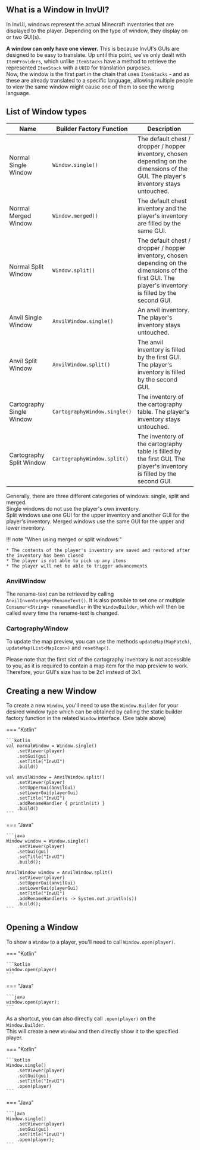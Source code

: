 ## What is a Window in InvUI?

In InvUI, windows represent the actual Minecraft inventories that are displayed to the player.
Depending on the type of window, they display on or two GUI(s).

**A window can only have one viewer.** This is because InvUI's GUIs are designed to be easy to translate.
Up until this point, we've only dealt with `ItemProviders`, which unlike `ItemStacks` have a
method to retrieve the represented `ItemStack` with a `UUID` for translation purposes.  
Now, the window is the first part in the chain that uses `ItemStacks` - and as these are already
translated to a specific language, allowing multiple people to view the same window might cause
one of them to see the wrong language.

## List of Window types

| Name                      | Builder Factory Function     | Description                                                                                                                                              |
|---------------------------|------------------------------|----------------------------------------------------------------------------------------------------------------------------------------------------------|
| Normal Single Window      | `Window.single()`            | The default chest / dropper / hopper inventory, chosen depending on the dimensions of the GUI. The player's inventory stays untouched.                   |
| Normal Merged Window      | `Window.merged()`            | The default chest inventory and the player's inventory are filled by the same GUI.                                                                       |
| Normal Split Window       | `Window.split()`             | The default chest / dropper / hopper inventory, chosen depending on the dimensions of the first GUI. The player's inventory is filled by the second GUI. |
| Anvil Single Window       | `AnvilWindow.single()`       | An anvil inventory. The player's inventory stays untouched.                                                                                              |
| Anvil Split Window        | `AnvilWindow.split()`        | The anvil inventory is filled by the first GUI. The player's inventory is filled by the second GUI.                                                      |
| Cartography Single Window | `CartographyWindow.single()` | The inventory of the cartography table. The player's inventory stays untouched.                                                                          |
| Cartography Split Window  | `CartographyWindow.split()`  | The inventory of the cartography table is filled by the first GUI. The player's inventory is filled by the second GUI.                                   |

Generally, there are three different categories of windows: single, split and merged.  
Single windows do not use the player's own inventory.  
Split windows use one GUI for the upper inventory and another GUI for the player's inventory.
Merged windows use the same GUI for the upper and lower inventory.

!!! note "When using merged or split windows:"

    * The contents of the player's inventory are saved and restored after the inventory has been closed
    * The player is not able to pick up any items
    * The player will not be able to trigger advancements

### AnvilWindow

The rename-text can be retrieved by calling `AnvilInventory#getRenameText()`. It is also possible to set one or multiple
`Consumer<String> renameHandler` in the `WindowBuilder`, which will then be called every time the rename-text is
changed.

### CartographyWindow

To update the map preview, you can use the methods `updateMap(MapPatch)`, `updateMap(List<MapIcon>)` and `resetMap()`.

Please note that the first slot of the cartography inventory is not accessible to you, as it is required to contain
a map item for the map preview to work. Therefore, your GUI's size has to be 2x1 instead of 3x1.

## Creating a new Window

To create a new `Window`, you'll need to use the `Window.Builder` for your desired window type which can be obtained
by calling the static builder factory function in the related `Window` interface. (See table above)

=== "Kotlin"

    ```kotlin
    val normalWindow = Window.single()
        .setViewer(player)
        .setGui(gui)
        .setTitle("InvUI")
        .build()

    val anvilWindow = AnvilWindow.split()
        .setViewer(player)
        .setUpperGui(anvilGui)
        .setLowerGui(playerGui)
        .setTitle("InvUI")
        .addRenameHandler { println(it) }
        .build()
    ```

=== "Java"

    ```java
    Window window = Window.single()
        .setViewer(player)
        .setGui(gui)
        .setTitle("InvUI")
        .build();

    AnvilWindow window = AnvilWindow.split()
        .setViewer(player)
        .setUpperGui(anvilGui)
        .setLowerGui(playerGui)
        .setTitle("InvUI")
        .addRenameHandler(s -> System.out.println(s))
        .build();
    ```

## Opening a Window

To show a `Window` to a player, you'll need to call `Window.open(player)`.

=== "Kotlin"

    ```kotlin
    window.open(player)
    ```

=== "Java"

    ```java
    window.open(player);
    ```

As a shortcut, you can also directly call `.open(player)` on the `Window.Builder`.  
This will create a new `Window` and then directly show it to the specified player.

=== "Kotlin"

    ```kotlin
    Window.single()
        .setViewer(player)
        .setGui(gui)
        .setTitle("InvUI")
        .open(player)
    ```

=== "Java"

    ```java
    Window.single()
        .setViewer(player)
        .setGui(gui)
        .setTitle("InvUI")
        .open(player);
    ```